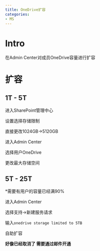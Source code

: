 ```yaml
---
title: OneDrive扩容
categories:
- MS
---
```


# Intro

在Admin Center对成员OneDrive容量进行扩容

<!--more-->

# 扩容

## 1T - 5T

进入SharePoint管理中心

设置选择存储限制

直接更改1024GB->5120GB

进入Admin Center

选择用户OneDrive

更改最大存储空间

## 5T - 25T

*需要有用户的容量已经满90%

进入Admin Center

选择支持->新建服务请求

输入`onedrive storage limited to 5TB`

自助扩容

**好像已经取消了 需要通过邮件开通**

